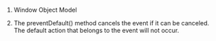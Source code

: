 1) Window Object Model

2) The preventDefault() method cancels the event if it can be canceled. The default action that belongs to the event will not occur.